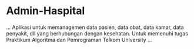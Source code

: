 # Admin-Haspital
...
Aplikasi untuk memanagemen data pasien, data obat, data kamar, data penyakit, dll yang berhubungan dengan kesehatan.
Untuk memenuhi tugas Praktikum Algoritma dan Pemrograman Telkom University
...
